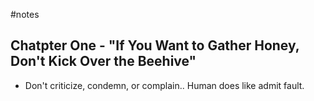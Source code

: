 #notes

## Chatpter One - "If You Want to Gather Honey, Don't Kick Over the Beehive"

* Don't criticize, condemn, or complain.. Human does like admit fault. 


